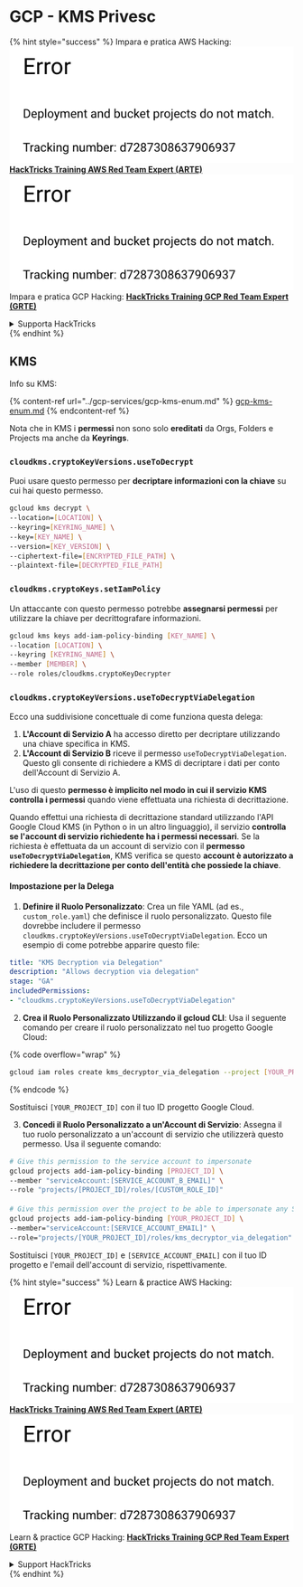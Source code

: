 # GCP - KMS Privesc

{% hint style="success" %}
Impara e pratica AWS Hacking:<img src="../../../.gitbook/assets/image (1) (1).png" alt="" data-size="line">[**HackTricks Training AWS Red Team Expert (ARTE)**](https://training.hacktricks.xyz/courses/arte)<img src="../../../.gitbook/assets/image (1) (1).png" alt="" data-size="line">\
Impara e pratica GCP Hacking: <img src="../../../.gitbook/assets/image (2).png" alt="" data-size="line">[**HackTricks Training GCP Red Team Expert (GRTE)**<img src="../../../.gitbook/assets/image (2).png" alt="" data-size="line">](https://training.hacktricks.xyz/courses/grte)

<details>

<summary>Supporta HackTricks</summary>

* Controlla i [**piani di abbonamento**](https://github.com/sponsors/carlospolop)!
* **Unisciti al** 💬 [**gruppo Discord**](https://discord.gg/hRep4RUj7f) o al [**gruppo telegram**](https://t.me/peass) o **seguici** su **Twitter** 🐦 [**@hacktricks\_live**](https://twitter.com/hacktricks\_live)**.**
* **Condividi trucchi di hacking inviando PR ai** [**HackTricks**](https://github.com/carlospolop/hacktricks) e [**HackTricks Cloud**](https://github.com/carlospolop/hacktricks-cloud) repos di github.

</details>
{% endhint %}

## KMS

Info su KMS:

{% content-ref url="../gcp-services/gcp-kms-enum.md" %}
[gcp-kms-enum.md](../gcp-services/gcp-kms-enum.md)
{% endcontent-ref %}

Nota che in KMS i **permessi** non sono solo **ereditati** da Orgs, Folders e Projects ma anche da **Keyrings**.

### `cloudkms.cryptoKeyVersions.useToDecrypt`

Puoi usare questo permesso per **decriptare informazioni con la chiave** su cui hai questo permesso.
```bash
gcloud kms decrypt \
--location=[LOCATION] \
--keyring=[KEYRING_NAME] \
--key=[KEY_NAME] \
--version=[KEY_VERSION] \
--ciphertext-file=[ENCRYPTED_FILE_PATH] \
--plaintext-file=[DECRYPTED_FILE_PATH]
```
### `cloudkms.cryptoKeys.setIamPolicy`

Un attaccante con questo permesso potrebbe **assegnarsi permessi** per utilizzare la chiave per decrittografare informazioni.
```bash
gcloud kms keys add-iam-policy-binding [KEY_NAME] \
--location [LOCATION] \
--keyring [KEYRING_NAME] \
--member [MEMBER] \
--role roles/cloudkms.cryptoKeyDecrypter
```
### `cloudkms.cryptoKeyVersions.useToDecryptViaDelegation`

Ecco una suddivisione concettuale di come funziona questa delega:

1. **L'Account di Servizio A** ha accesso diretto per decriptare utilizzando una chiave specifica in KMS.
2. **L'Account di Servizio B** riceve il permesso `useToDecryptViaDelegation`. Questo gli consente di richiedere a KMS di decriptare i dati per conto dell'Account di Servizio A.

L'uso di questo **permesso è implicito nel modo in cui il servizio KMS controlla i permessi** quando viene effettuata una richiesta di decrittazione.

Quando effettui una richiesta di decrittazione standard utilizzando l'API Google Cloud KMS (in Python o in un altro linguaggio), il servizio **controlla se l'account di servizio richiedente ha i permessi necessari**. Se la richiesta è effettuata da un account di servizio con il **permesso `useToDecryptViaDelegation`**, KMS verifica se questo **account è autorizzato a richiedere la decrittazione per conto dell'entità che possiede la chiave**.

#### Impostazione per la Delega

1. **Definire il Ruolo Personalizzato**: Crea un file YAML (ad es., `custom_role.yaml`) che definisce il ruolo personalizzato. Questo file dovrebbe includere il permesso `cloudkms.cryptoKeyVersions.useToDecryptViaDelegation`. Ecco un esempio di come potrebbe apparire questo file:
```yaml
title: "KMS Decryption via Delegation"
description: "Allows decryption via delegation"
stage: "GA"
includedPermissions:
- "cloudkms.cryptoKeyVersions.useToDecryptViaDelegation"
```
2. **Crea il Ruolo Personalizzato Utilizzando il gcloud CLI**: Usa il seguente comando per creare il ruolo personalizzato nel tuo progetto Google Cloud:

{% code overflow="wrap" %}
```bash
gcloud iam roles create kms_decryptor_via_delegation --project [YOUR_PROJECT_ID] --file custom_role.yaml
```
{% endcode %}

Sostituisci `[YOUR_PROJECT_ID]` con il tuo ID progetto Google Cloud.

3. **Concedi il Ruolo Personalizzato a un'Account di Servizio**: Assegna il tuo ruolo personalizzato a un'account di servizio che utilizzerà questo permesso. Usa il seguente comando:
```bash
# Give this permission to the service account to impersonate
gcloud projects add-iam-policy-binding [PROJECT_ID] \
--member "serviceAccount:[SERVICE_ACCOUNT_B_EMAIL]" \
--role "projects/[PROJECT_ID]/roles/[CUSTOM_ROLE_ID]"

# Give this permission over the project to be able to impersonate any SA
gcloud projects add-iam-policy-binding [YOUR_PROJECT_ID] \
--member="serviceAccount:[SERVICE_ACCOUNT_EMAIL]" \
--role="projects/[YOUR_PROJECT_ID]/roles/kms_decryptor_via_delegation"
```
Sostituisci `[YOUR_PROJECT_ID]` e `[SERVICE_ACCOUNT_EMAIL]` con il tuo ID progetto e l'email dell'account di servizio, rispettivamente.

{% hint style="success" %}
Learn & practice AWS Hacking:<img src="../../../.gitbook/assets/image (1) (1).png" alt="" data-size="line">[**HackTricks Training AWS Red Team Expert (ARTE)**](https://training.hacktricks.xyz/courses/arte)<img src="../../../.gitbook/assets/image (1) (1).png" alt="" data-size="line">\
Learn & practice GCP Hacking: <img src="../../../.gitbook/assets/image (2).png" alt="" data-size="line">[**HackTricks Training GCP Red Team Expert (GRTE)**<img src="../../../.gitbook/assets/image (2).png" alt="" data-size="line">](https://training.hacktricks.xyz/courses/grte)

<details>

<summary>Support HackTricks</summary>

* Check the [**subscription plans**](https://github.com/sponsors/carlospolop)!
* **Join the** 💬 [**Discord group**](https://discord.gg/hRep4RUj7f) or the [**telegram group**](https://t.me/peass) or **follow** us on **Twitter** 🐦 [**@hacktricks\_live**](https://twitter.com/hacktricks\_live)**.**
* **Share hacking tricks by submitting PRs to the** [**HackTricks**](https://github.com/carlospolop/hacktricks) and [**HackTricks Cloud**](https://github.com/carlospolop/hacktricks-cloud) github repos.

</details>
{% endhint %}
